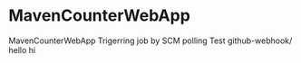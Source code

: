 # MavenCounterWebApp
MavenCounterWebApp
Trigerring job by SCM polling Test
github-webhook/
hello
hi
